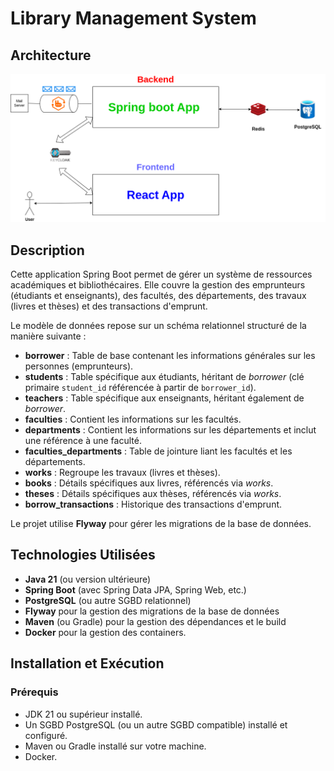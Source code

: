# Library Management System

## Architecture
![Architecture Diagram](resources/system_design.png)

## Description

Cette application Spring Boot permet de gérer un système de ressources académiques et bibliothécaires. Elle couvre la gestion des emprunteurs (étudiants et enseignants), des facultés, des départements, des travaux (livres et thèses) et des transactions d'emprunt.

Le modèle de données repose sur un schéma relationnel structuré de la manière suivante :
- **borrower** : Table de base contenant les informations générales sur les personnes (emprunteurs).
- **students** : Table spécifique aux étudiants, héritant de *borrower* (clé primaire `student_id` référencée à partir de `borrower_id`).
- **teachers** : Table spécifique aux enseignants, héritant également de *borrower*.
- **faculties** : Contient les informations sur les facultés.
- **departments** : Contient les informations sur les départements et inclut une référence à une faculté.
- **faculties_departments** : Table de jointure liant les facultés et les départements.
- **works** : Regroupe les travaux (livres et thèses).
- **books** : Détails spécifiques aux livres, référencés via *works*.
- **theses** : Détails spécifiques aux thèses, référencés via *works*.
- **borrow_transactions** : Historique des transactions d'emprunt.

Le projet utilise **Flyway** pour gérer les migrations de la base de données.

## Technologies Utilisées

- **Java 21** (ou version ultérieure)
- **Spring Boot** (avec Spring Data JPA, Spring Web, etc.)
- **PostgreSQL** (ou autre SGBD relationnel)
- **Flyway** pour la gestion des migrations de la base de données
- **Maven** (ou Gradle) pour la gestion des dépendances et le build
- **Docker**  pour la gestion des containers.

## Installation et Exécution

### Prérequis

- JDK 21 ou supérieur installé.
- Un SGBD PostgreSQL (ou un autre SGBD compatible) installé et configuré.
- Maven ou Gradle installé sur votre machine.
- Docker.
